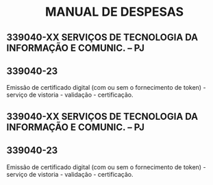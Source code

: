 # <center>**MANUAL DE DESPESAS**</center>

## **339040-XX SERVIÇOS DE TECNOLOGIA DA INFORMAÇÃO E COMUNIC. – PJ**
## **339040-23**
Emissão de certificado digital (com ou sem o fornecimento de token) - serviço de vistoria - validação - certificação.


## **339040-XX SERVIÇOS DE TECNOLOGIA DA INFORMAÇÃO E COMUNIC. – PJ**
## **339040-23**
Emissão de certificado digital (com ou sem o fornecimento de token) - serviço de vistoria - validação - certificação.
